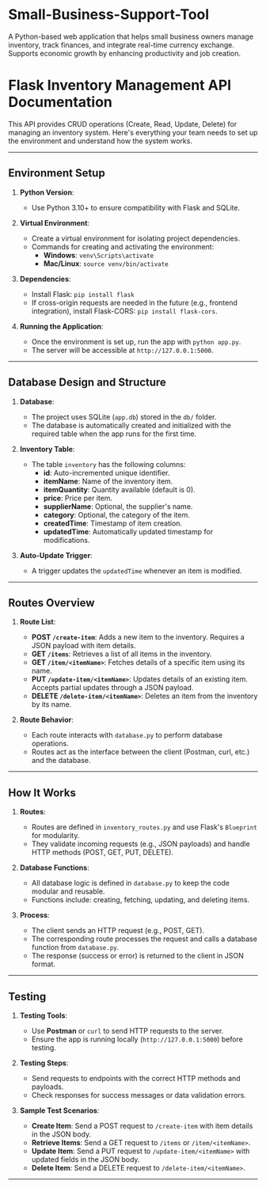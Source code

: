 # Small-Business-Support-Tool
A Python-based web application that helps small business owners manage inventory, track finances, and integrate real-time currency exchange. Supports economic growth by enhancing productivity and job creation.


# Flask Inventory Management API Documentation

This API provides CRUD operations (Create, Read, Update, Delete) for managing an inventory system. Here's everything your team needs to set up the environment and understand how the system works.

---

## Environment Setup

1. **Python Version**: 
   - Use Python 3.10+ to ensure compatibility with Flask and SQLite.

2. **Virtual Environment**:
   - Create a virtual environment for isolating project dependencies.
   - Commands for creating and activating the environment:
     - **Windows**: `venv\Scripts\activate`
     - **Mac/Linux**: `source venv/bin/activate`

3. **Dependencies**:
   - Install Flask: `pip install flask`
   - If cross-origin requests are needed in the future (e.g., frontend integration), install Flask-CORS: `pip install flask-cors`.

4. **Running the Application**:
   - Once the environment is set up, run the app with `python app.py`.
   - The server will be accessible at `http://127.0.0.1:5000`.

---

## Database Design and Structure

1. **Database**:
   - The project uses SQLite (`app.db`) stored in the `db/` folder.
   - The database is automatically created and initialized with the required table when the app runs for the first time.

2. **Inventory Table**:
   - The table `inventory` has the following columns:
     - **id**: Auto-incremented unique identifier.
     - **itemName**: Name of the inventory item.
     - **itemQuantity**: Quantity available (default is 0).
     - **price**: Price per item.
     - **supplierName**: Optional, the supplier's name.
     - **category**: Optional, the category of the item.
     - **createdTime**: Timestamp of item creation.
     - **updatedTime**: Automatically updated timestamp for modifications.

3. **Auto-Update Trigger**:
   - A trigger updates the `updatedTime` whenever an item is modified.

---

## Routes Overview

1. **Route List**:
   - **POST `/create-item`**: Adds a new item to the inventory. Requires a JSON payload with item details.
   - **GET `/items`**: Retrieves a list of all items in the inventory.
   - **GET `/item/<itemName>`**: Fetches details of a specific item using its name.
   - **PUT `/update-item/<itemName>`**: Updates details of an existing item. Accepts partial updates through a JSON payload.
   - **DELETE `/delete-item/<itemName>`**: Deletes an item from the inventory by its name.

2. **Route Behavior**:
   - Each route interacts with `database.py` to perform database operations.
   - Routes act as the interface between the client (Postman, curl, etc.) and the database.

---

## How It Works

1. **Routes**:
   - Routes are defined in `inventory_routes.py` and use Flask's `Blueprint` for modularity.
   - They validate incoming requests (e.g., JSON payloads) and handle HTTP methods (POST, GET, PUT, DELETE).

2. **Database Functions**:
   - All database logic is defined in `database.py` to keep the code modular and reusable.
   - Functions include: creating, fetching, updating, and deleting items.

3. **Process**:
   - The client sends an HTTP request (e.g., POST, GET).
   - The corresponding route processes the request and calls a database function from `database.py`.
   - The response (success or error) is returned to the client in JSON format.

---

## Testing

1. **Testing Tools**:
   - Use **Postman** or `curl` to send HTTP requests to the server.
   - Ensure the app is running locally (`http://127.0.0.1:5000`) before testing.

2. **Testing Steps**:
   - Send requests to endpoints with the correct HTTP methods and payloads.
   - Check responses for success messages or data validation errors.

3. **Sample Test Scenarios**:
   - **Create Item**: Send a POST request to `/create-item` with item details in the JSON body.
   - **Retrieve Items**: Send a GET request to `/items` or `/item/<itemName>`.
   - **Update Item**: Send a PUT request to `/update-item/<itemName>` with updated fields in the JSON body.
   - **Delete Item**: Send a DELETE request to `/delete-item/<itemName>`.

---


